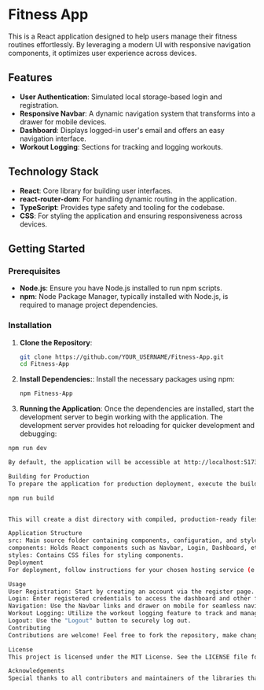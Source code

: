 # Fitness App

This is a React application designed to help users manage their fitness routines effortlessly. By leveraging a modern UI with responsive navigation components, it optimizes user experience across devices.

## Features

- **User Authentication**: Simulated local storage-based login and registration.
- **Responsive Navbar**: A dynamic navigation system that transforms into a drawer for mobile devices.
- **Dashboard**: Displays logged-in user's email and offers an easy navigation interface.
- **Workout Logging**: Sections for tracking and logging workouts.

## Technology Stack

- **React**: Core library for building user interfaces.
- **react-router-dom**: For handling dynamic routing in the application.
- **TypeScript**: Provides type safety and tooling for the codebase.
- **CSS**: For styling the application and ensuring responsiveness across devices.

## Getting Started

### Prerequisites

- **Node.js**: Ensure you have Node.js installed to run npm scripts.
- **npm**: Node Package Manager, typically installed with Node.js, is required to manage project dependencies.

### Installation

1. **Clone the Repository**:

   ```bash
   git clone https://github.com/YOUR_USERNAME/Fitness-App.git
   cd Fitness-App
   
2. **Install Dependencies:**:
   Install the necessary packages using npm:
   ```bash
   npm Fitness-App

3.   **Running the Application**:
   Once the dependencies are installed, start the development server to begin working    with the application. The development server provides hot reloading for quicker       development and debugging:
   ```bash
   npm run dev

   By default, the application will be accessible at http://localhost:5173. You can open this URL in your browser to see the app in action.

   Building for Production
   To prepare the application for production deployment, execute the build script:
   
   npm run build


   This will create a dist directory with compiled, production-ready files.

   Application Structure
   src: Main source folder containing components, configuration, and styles.
   components: Holds React components such as Navbar, Login, Dashboard, etc.
   styles: Contains CSS files for styling components.
   Deployment
   For deployment, follow instructions for your chosen hosting service (e.g., Vercel, Netlify, GitHub Pages). The deployment typically involves serving the dist directory created after running the npm run build command.

   Usage
   User Registration: Start by creating an account via the register page.
   Login: Enter registered credentials to access the dashboard and other features.
   Navigation: Use the Navbar links and drawer on mobile for seamless navigation.
   Workout Logging: Utilize the workout logging feature to track and manage your fitness progress.
   Logout: Use the "Logout" button to securely log out.
   Contributing
   Contributions are welcome! Feel free to fork the repository, make changes, and submit pull requests. Enhancements, bug fixes, and documentation improvements are appreciated.

   License
   This project is licensed under the MIT License. See the LICENSE file for details.

   Acknowledgements
   Special thanks to all contributors and maintainers of the libraries that power this application. Your efforts make open-source projects possible.